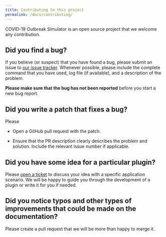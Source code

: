 ```yaml
---
title: Contributing to this project
permalink: /docs/contributing/
---
```



COVID-19 Outbreak Simulator is an open source project that we welcome any contribution.

## Did you find a bug?

If you believe (or suspect) that you have found a bug, please submit an issue to
[our issue tracker](https://github.com/ictr/covid19-outbreak-simulator/issues). Whenever
possible, please include the complete command that you have used, log file (if available),
and a description of the problem.

**Please make sure that the bug has not been reported** before you start a new bug report.

## Did you write a patch that fixes a bug?

Please

* Open a GitHub pull request with the patch.

* Ensure that the PR description clearly describes the problem and solution. Include the relevant issue number if applicable.

## Did you have some idea for a particular plugin?

Please [open a ticket](https://github.com/ictr/covid19-outbreak-simulator/issues)
to discuss your idea with a specific application scenario. We will be happy to
guide you through the development of a plugin or write it for you if needed.

## Did you notice typos and other types of improvements that could be made on the documentation?

Please create a pull request that we will be more than happy to merge it.